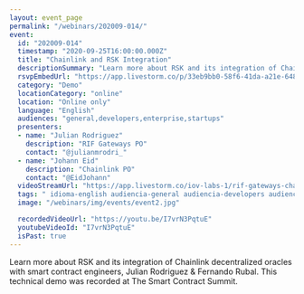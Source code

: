 ```yaml
---
layout: event_page
permalink: "/webinars/202009-014/"
event:
  id: "202009-014"
  timestamp: "2020-09-25T16:00:00.000Z"
  title: "Chainlink and RSK Integration"
  descriptionSummary: "Learn more about RSK and its integration of Chainlink decentralized oracles with smart contract engineers, Julian Rodriguez Fernando Rubal.…"
  rsvpEmbedUrl: "https://app.livestorm.co/p/33eb9bb0-58f6-41da-a21e-648c27cf62c2/form"
  category: "Demo"
  locationCategory: "online"
  location: "Online only"
  language: "English"
  audiences: "general,developers,enterprise,startups"
  presenters:
  - name: "Julian Rodriguez"
    description: "RIF Gateways PO"
    contact: "@julianmrodri_"
  - name: "Johann Eid"
    description: "Chainlink PO"
    contact: "@EidJohann"
  videoStreamUrl: "https://app.livestorm.co/iov-labs-1/rif-gateways-chainlink-integration"
  tags: " idioma-english audiencia-general audiencia-developers audiencia-enterprise audiencia-startups"
  image: "/webinars/img/events/event2.jpg"

  recordedVideoUrl: "https://youtu.be/I7vrN3PqtuE"
  youtubeVideoId: "I7vrN3PqtuE"
  isPast: true
---
```



Learn more about RSK and its integration of Chainlink decentralized oracles with smart contract engineers, Julian Rodriguez & Fernando Rubal. This technical demo was recorded at The Smart Contract Summit.

